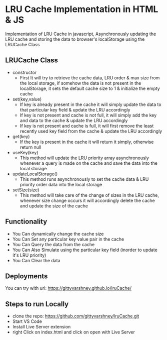 # LRU Cache Implementation in HTML & JS
Implementation of LRU Cache in javascript, Asynchronously updating the LRU cache and storing the data to browser's localStorage using the LRUCache Class

## LRUCache Class
- constructor
  - First It will try to retrieve the cache data, LRU order & max size from the local storage, if somehow the data is not present in the localStorage, it sets the default cache size to 1 & initialize the empty cache
- set(key,value) 
    -   If key is already present in the cache it will simply update the data to that particular key field & update the LRU accordingly
    -   If key is not present and cache is not full, it will simply add the key and data to the cache & update the LRU accordingly
    -   If key is not present and cache is full, it will first remove the least recently used key field from the cache & update the LRU accordingly
- get(key)
    - If the key is present in the cache it will return it simply, otherwise return null
- useKey(key)
  - This method will update the LRU priority array asynchronously whenever a query is made on the cache and save the data into the local storage
- updateLocalStorage()
  - This method runs asynchronously to set the cache data & LRU priority order data into the local storage
- setSize(size)
  - This method will take care of the change of sizes in the LRU cache, whenever size change occurs it will accordingly delete the cache and update the size of the cache

## Functionality 
-   You Can dynamically change the cache size
-   You Can Set any particular key value pair in the cache
-   You Can Query the data from the cache
-   You Can Also Simulate using the particular key field (inorder to update it's LRU priority)
-   You Can Clear the data


## Deployments
You can try with url: https://gittyvarshney.github.io/lruCache/


## Steps to run Locally
- clone the repo: https://github.com/gittyvarshney/lruCache.git
- Start VS Code
- Install Live Server extension
- right Click on index.html and click on open with Live Server